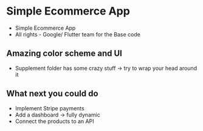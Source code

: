 # Simple Ecommerce App
* Simple Ecommerce App<br>
* All rights - Google/ Flutter team for the Base code

## Amazing color scheme and UI
* Supplement folder has some crazy stuff -> try to wrap your head around it

## What next you could do
* Implement Stripe payments
* Add a dashboard -> fully dynamic
* Connect the products to an API
